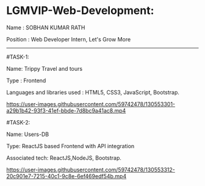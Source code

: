 # LGMVIP-Web-Development:
Name : SOBHAN KUMAR RATH

Position : Web Developer Intern, Let's Grow More

--------------------------------------------------------------

#TASK-1:

Name: Trippy Travel and tours

Type : Frontend

Languages and libraries used : HTML5, CSS3, JavaScript, Bootstrap.




https://user-images.githubusercontent.com/59742478/130553301-a29b1b42-93f3-41ef-bbde-7d8bc9a41ac8.mp4





#TASK-2:

Name: Users-DB

Type: ReactJS based Frontend with API integration

Associated tech: ReactJS,NodeJS, Bootstrap.




https://user-images.githubusercontent.com/59742478/130553312-20c901e7-7215-40c1-9c8e-6ef469edf54b.mp4



